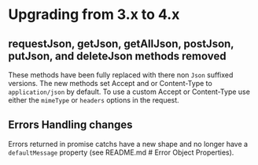 # Upgrading from 3.x to 4.x

## requestJson, getJson, getAllJson, postJson, putJson, and deleteJson methods removed

These methods have been fully replaced with there non `Json` suffixed versions. The new methods set Accept and or Content-Type to `application/json` by default. To use a custom Accept or Content-Type use either the `mimeType` or `headers` options in the request.

## Errors Handling changes

Errors returned in promise catchs have a new shape and no longer have a `defaultMessage` property (see README.md # Error Object Properties).
